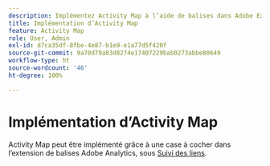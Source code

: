 ```yaml
---
description: Implémentez Activity Map à l’aide de balises dans Adobe Experience Platform.
title: Implémentation d’Activity Map
feature: Activity Map
role: User, Admin
exl-id: d7ca35df-8fbe-4e87-b1e9-e1a77d5f420f
source-git-commit: 9a70d79a83d8274e17407229bab0273abbe80649
workflow-type: ht
source-wordcount: '46'
ht-degree: 100%

---
```


# Implémentation d’Activity Map

Activity Map peut être implémenté grâce à une case à cocher dans l’extension de balises Adobe Analytics, sous [Suivi des liens](https://experienceleague.adobe.com/docs/experience-platform/tags/extensions/adobe/analytics/overview.html?lang=fr).
